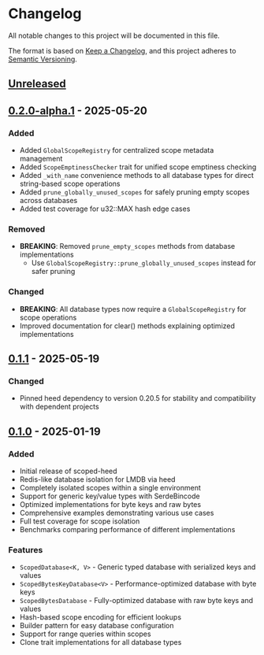 # Changelog

All notable changes to this project will be documented in this file.

The format is based on [Keep a Changelog](https://keepachangelog.com/en/1.0.0/),
and this project adheres to [Semantic Versioning](https://semver.org/spec/v2.0.0.html).

## [Unreleased]

## [0.2.0-alpha.1] - 2025-05-20

### Added
- Added `GlobalScopeRegistry` for centralized scope metadata management
- Added `ScopeEmptinessChecker` trait for unified scope emptiness checking
- Added `_with_name` convenience methods to all database types for direct string-based scope operations
- Added `prune_globally_unused_scopes` for safely pruning empty scopes across databases
- Added test coverage for u32::MAX hash edge cases

### Removed
- **BREAKING**: Removed `prune_empty_scopes` methods from database implementations
  - Use `GlobalScopeRegistry::prune_globally_unused_scopes` instead for safer pruning

### Changed
- **BREAKING**: All database types now require a `GlobalScopeRegistry` for scope operations
- Improved documentation for clear() methods explaining optimized implementations

## [0.1.1] - 2025-05-19

### Changed
- Pinned heed dependency to version 0.20.5 for stability and compatibility with dependent projects

## [0.1.0] - 2025-01-19

### Added
- Initial release of scoped-heed
- Redis-like database isolation for LMDB via heed
- Completely isolated scopes within a single environment
- Support for generic key/value types with SerdeBincode
- Optimized implementations for byte keys and raw bytes
- Comprehensive examples demonstrating various use cases
- Full test coverage for scope isolation
- Benchmarks comparing performance of different implementations

### Features
- `ScopedDatabase<K, V>` - Generic typed database with serialized keys and values
- `ScopedBytesKeyDatabase<V>` - Performance-optimized database with byte keys
- `ScopedBytesDatabase` - Fully-optimized database with raw byte keys and values
- Hash-based scope encoding for efficient lookups
- Builder pattern for easy database configuration
- Support for range queries within scopes
- Clone trait implementations for all database types

[Unreleased]: https://github.com/verse-pbc/scoped-heed/compare/v0.2.0-alpha.1...HEAD
[0.2.0-alpha.1]: https://github.com/verse-pbc/scoped-heed/compare/v0.1.1...v0.2.0-alpha.1
[0.1.1]: https://github.com/verse-pbc/scoped-heed/compare/v0.1.0...v0.1.1
[0.1.0]: https://github.com/verse-pbc/scoped-heed/releases/tag/v0.1.0